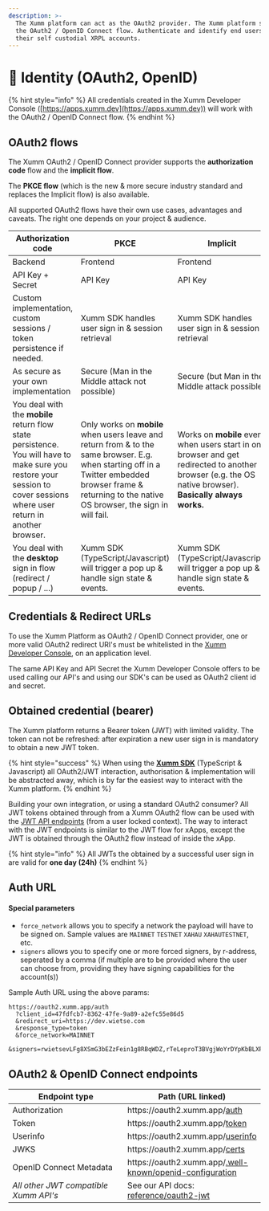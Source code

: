```yaml
---
description: >-
  The Xumm platform can act as the OAuth2 provider. The Xumm platform supports
  the OAuth2 / OpenID Connect flow. Authenticate and identify end users using
  their self custodial XRPL accounts.
---
```


# 🙇 Identity (OAuth2, OpenID)

{% hint style="info" %}
All credentials created in the Xumm Developer Console ([https://apps.xumm.dev](https://apps.xumm.dev)) will work with the OAuth2 / OpenID Connect flow.
{% endhint %}

## OAuth2 flows

The Xumm OAuth2 / OpenID Connect provider supports the **authorization code** flow and the **implicit flow**.

The **PKCE flow** (which is the new & more secure industry standard and replaces the Implicit flow) is also available.&#x20;

All supported OAuth2 flows have their own use cases, advantages and caveats. The right one depends on your project & audience.

| Authorization code                                                                                                                                                      | PKCE                                                                                                                                                                                                     | Implicit                                                                                                                                                 |
| ----------------------------------------------------------------------------------------------------------------------------------------------------------------------- | -------------------------------------------------------------------------------------------------------------------------------------------------------------------------------------------------------- | -------------------------------------------------------------------------------------------------------------------------------------------------------- |
| Backend                                                                                                                                                                 | Frontend                                                                                                                                                                                                 | Frontend                                                                                                                                                 |
| API Key + Secret                                                                                                                                                        | API Key                                                                                                                                                                                                  | API Key                                                                                                                                                  |
| Custom implementation, custom sessions / token persistence if needed.                                                                                                   | Xumm SDK handles user sign in & session retrieval                                                                                                                                                        | Xumm SDK handles user sign in & session retrieval                                                                                                        |
| As secure as your own implementation                                                                                                                                    | Secure (Man in the Middle attack not possible)                                                                                                                                                           | Secure (but Man in the Middle attack possible)                                                                                                           |
| You deal with the **mobile** return flow state persistence. You will have to make sure you restore your session to cover sessions where user return in another browser. | Only works on **mobile** when users leave and return from & to the same browser. E.g. when starting off in a Twitter embedded browser frame & returning to the native OS browser, the sign in will fail. | Works on **mobile** even when users start in one browser and get redirected to another browser (e.g. the OS native browser). **Basically always works.** |
| You deal with the **desktop** sign in flow (redirect / popup / ...)                                                                                                     | Xumm SDK (TypeScript/Javascript) will trigger a pop up & handle sign state & events.                                                                                                                     | Xumm SDK (TypeScript/Javascript) will trigger a pop up & handle sign state & events.                                                                     |

## Credentials & Redirect URLs

To use the Xumm Platform as OAuth2 / OpenID Connect provider, one or more valid OAuth2 redirect URI's must be whitelisted in the [Xumm Developer Console](https://apps.xumm.dev/), on an application level.&#x20;

The same API Key and API Secret the Xumm Developer Console offers to be used calling our API's and using our SDK's can be used as OAuth2 client id and secret.

## Obtained credential (bearer)

The Xumm platform returns a Bearer token (JWT) with limited validity. The token can not be refreshed: after expiration a new user sign in is mandatory to obtain a new JWT token.

{% hint style="success" %}
When using the [**Xumm SDK**](https://www.npmjs.com/package/xumm) (TypeScript & Javascript) all OAuth2/JWT interaction, authorisation & implementation will be abstracted away, which is by far the easiest way to interact with the Xumm platform.
{% endhint %}

Building your own integration, or using a standard OAuth2 consumer? All JWT tokens obtained through from a Xumm OAuth2 flow can be used with the [JWT API endpoints](https://xumm.readme.io/reference/oauth2-jwt) (from a user locked context). The way to interact with the JWT endpoints is similar to the JWT flow for xApps, except the JWT is obtained through the OAuth2 flow instead of inside the xApp.

{% hint style="info" %}
All JWTs the obtained by a successful user sign in are valid for **one day (24h)**
{% endhint %}

## Auth URL

#### Special parameters

* `force_network` allows you to specify a network the payload will have to be signed on. Sample values are `MAINNET` `TESTNET` `XAHAU` `XAHAUTESTNET`, etc.
* `signers` allows you to specify one or more forced signers, by r-address, seperated by a comma (if multiple are to be provided where the user can choose from, providing they have signing capabilities for the account(s))

Sample Auth URL using the above params:

```
https://oauth2.xumm.app/auth
  ?client_id=47fdfcb7-8362-47fe-9a89-a2efc55e86d5
  &redirect_uri=https://dev.wietse.com
  &response_type=token
  &force_network=MAINNET
  &signers=rwietsevLFg8XSmG3bEZzFein1g8RBqWDZ,rTeLeproT3BVgjWoYrDYpKbBLXPaVMkge
```

## OAuth2 & OpenID Connect endpoints

<table><thead><tr><th width="250">Endpoint type</th><th>Path (URL linked)</th></tr></thead><tbody><tr><td>Authorization</td><td>https://oauth2.xumm.app/<a href="https://oauth2.xumm.app/auth">auth</a></td></tr><tr><td>Token</td><td>https://oauth2.xumm.app/<a href="https://oauth2.xumm.app/token">token</a></td></tr><tr><td>Userinfo</td><td>https://oauth2.xumm.app/<a href="https://oauth2.xumm.app/userinfo">userinfo</a></td></tr><tr><td>JWKS</td><td>https://oauth2.xumm.app/<a href="https://oauth2.xumm.app/certs">certs</a></td></tr><tr><td>OpenID Connect Metadata </td><td>https://oauth2.xumm.app/<a href="https://oauth2.xumm.app/.well-known/openid-configuration">.well-known/openid-configuration</a></td></tr><tr><td><em>All other JWT compatible Xumm API's</em></td><td>See our API docs: <a href="https://xumm.readme.io/reference/oauth2-jwt">reference/oauth2-jwt</a></td></tr></tbody></table>
